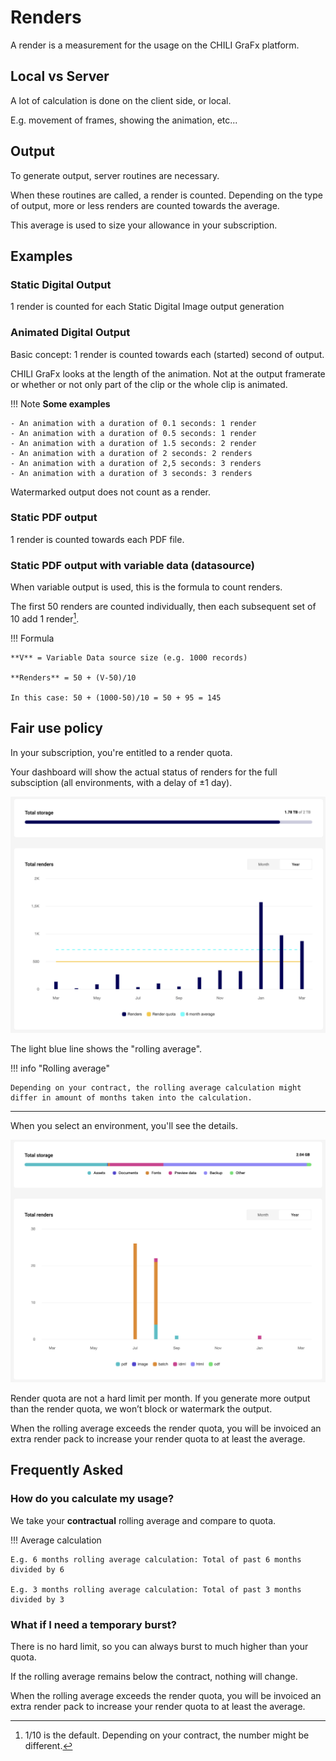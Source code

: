# Renders

A render is a measurement for the usage on the CHILI GraFx platform.

## Local vs Server

A lot of calculation is done on the client side, or local.

E.g. movement of frames, showing the animation, etc...

## Output

To generate output, server routines are necessary.

When these routines are called, a render is counted. Depending on the type of output, more or less renders are counted towards the average.

This average is used to size your allowance in your subscription.

## Examples

### Static Digital Output

1 render is counted for each Static Digital Image output generation

### Animated Digital Output

Basic concept: 1 render is counted towards each (started) second of output.

CHILI GraFx looks at the length of the animation. Not at the output framerate or whether or not only part of the clip or the whole clip is animated.

!!! Note
	**Some examples**
	
	- An animation with a duration of 0.1 seconds: 1 render
	- An animation with a duration of 0.5 seconds: 1 render
	- An animation with a duration of 1.5 seconds: 2 render
	- An animation with a duration of 2 seconds: 2 renders
	- An animation with a duration of 2,5 seconds: 3 renders
	- An animation with a duration of 3 seconds: 3 renders

Watermarked output does not count as a render.

### Static PDF output

1 render is counted towards each PDF file.

### Static PDF output with variable data (datasource)

When variable output is used, this is the formula to count renders.

The first 50 renders are counted individually, then each subsequent set of 10 add 1 render[^1].

[^1]: 1/10 is the default. Depending on your contract, the number might be different.

!!! Formula

	**V** = Variable Data source size (e.g. 1000 records)

	**Renders** = 50 + (V-50)/10

	In this case: 50 + (1000-50)/10 = 50 + 95 = 145

## Fair use policy

In your subscription, you're entitled to a render quota.

Your dashboard will show the actual status of renders for the full subsciption (all environments, with a delay of ±1 day).

![screenshot-full](renders01.png)

The light blue line shows the "rolling average".

!!! info "Rolling average"

    Depending on your contract, the rolling average calculation might differ in amount of months taken into the calculation.

---

When you select an environment, you'll see the details.

![screenshot-full](renders02.png)


Render quota are not a hard limit per month. If you generate more output than the render quota, we won’t block or watermark the output.

When the rolling average exceeds the render quota, you will be invoiced an extra render pack to increase your render quota to at least the average.
	
## Frequently Asked

### How do you calculate my usage?

We take your **contractual** rolling average and compare to quota.

!!! Average calculation

	E.g. 6 months rolling average calculation: Total of past 6 months divided by 6
	
	E.g. 3 months rolling average calculation: Total of past 3 months divided by 3

### What if I need a temporary burst?

There is no hard limit, so you can always burst to much higher than your quota.

If the rolling average remains below the contract, nothing will change. 

When the rolling average exceeds the render quota, you will be invoiced an extra render pack to increase your render quota to at least the average.